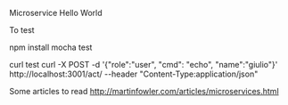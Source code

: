 Microservice Hello World

To test

npm install
mocha test

curl test
curl -X POST -d '{"role":"user", "cmd": "echo", "name":"giulio"}' http://localhost:3001/act/  --header "Content-Type:application/json" 

Some articles to read
http://martinfowler.com/articles/microservices.html